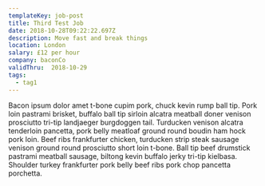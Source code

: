```yaml
---
templateKey: job-post
title: Third Test Job
date: 2018-10-28T09:22:22.697Z
description: Move fast and break things
location: London
salary: £12 per hour
company: baconCo
validThru:  2018-10-29
tags:
  - tag1
---
```

Bacon ipsum dolor amet t-bone cupim pork, chuck kevin rump ball tip. Pork loin pastrami brisket, buffalo ball tip sirloin alcatra meatball doner venison prosciutto tri-tip landjaeger burgdoggen tail. Turducken venison alcatra tenderloin pancetta, pork belly meatloaf ground round boudin ham hock pork loin. Beef ribs frankfurter chicken, turducken strip steak sausage venison ground round prosciutto short loin t-bone. Ball tip beef drumstick pastrami meatball sausage, biltong kevin buffalo jerky tri-tip kielbasa. Shoulder turkey frankfurter pork belly beef ribs pork chop pancetta porchetta.
